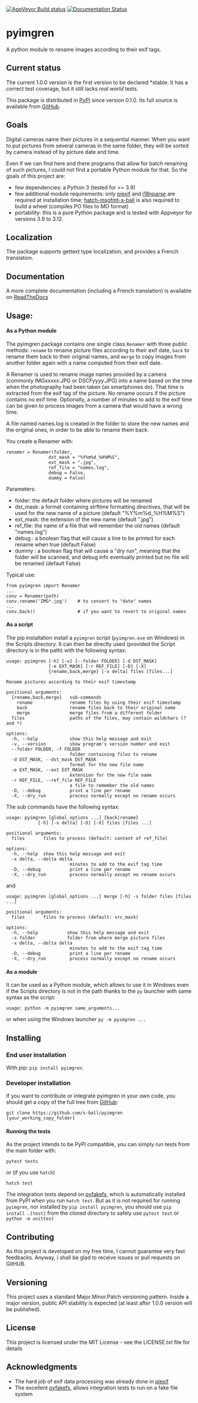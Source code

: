 [![AppVeyor Build status](https://ci.appveyor.com/api/projects/status/salqj2q1h8mid74t/branch/master?svg=true)](https://ci.appveyor.com/project/s-ball/pyimgren/branch/master)
[![Documentation Status](https://readthedocs.org/projects/pyimgren/badge/?version=latest)](https://pyimgren.readthedocs.io/en/latest/?badge=latest)

# pyimgren
A python module to rename images according to their exif tags.

## Current status

The current 1.0.0 version is the first version to be declared *stable.
It has a correct test coverage, but it still lacks *real world*
tests.

This package  is distributed in [PyPI](https://pypi.org/project/pyimgren/) since version 0.1.0.
Its full source is available from [GitHub](https://github.com/s-ball/pyimgren).

## Goals

Digital cameras name their pictures in a sequential manner. When you want to put
pictures from several cameras in the same folder, they will be sorted by camera
instead of by picture date and time.

Even if we can find here and there programs that allow for batch renaming of
such pictures, I could not find a portable Python module for that. So the
goals of this project are:

* few dependencies: a Python 3 (tested for >= 3.9)
* few additional module requirements: only [piexif](https://github.com/hMatoba/Piexif) and [i18nparse](https://github.com/s-ball/i18nparse)
are required at installation time; [hatch-msgfmt-s-ball](https://github.com/s-ball/hatch-msgfmt-s-ball)
is also required to build a wheel (compiles PO files to MO format)
* portability: this is a pure Python package and is tested with Appveyor
for versions 3.9 to 3.12.

## Localization
The package supports gettext type localization, and provides a French translation.

## Documentation
A more complete documentation (including a French translation) is available on
[ReadTheDocs](https://pyimgren.readthedocs.io/)

## Usage:

#### As a Python module

The pyimgren package contains one single class `Renamer` with three public
methods: `rename` to rename picture files according to their exif date,
`back` to rename them back to their original names, and `merge` to copy images
from another folder again with a name computed from their exif date.

A Renamer is used to rename image names provided by a camera
(commonly IMGxxxxx.JPG or DSCFyyyy.JPG) into a name based on the time
when the photography had been taken (as smartphones do). That time is
extracted from the exif tag of the picture. No rename occurs if the
picture contains no exif time. Optionally, a number of minutes to add to
the exif time can be given to process images from a camera that would
have a wrong time.

A file named names.log is created in the folder to store the new names
and the original ones, in order to be able to rename them back.

You create a Renamer with: 

 ```
renamer = Renamer(folder,
                 dst_mask = "%Y%m%d_%H%M%S",
                 ext_mask = ".jpg",
                 ref_file = "names.log",
                 debug = False,
                 dummy = False)
```

Parameters:

* folder: the default folder where pictures will be renamed
* dst_mask: a format containing strftime formatting directives, that
          will be used for the new name of a picture (default
          "%Y%m%d_%H%M%S")
* ext_mask: the extension of the new name (default ".jpg")
* ref_file: the name of a file that will remember the old names
          (default "names.log")
* debug   : a boolean flag that will cause a line to be printed for
          each rename when true (default False)
* dummy   : a boolean flag that will cause a "dry run", meaning that
          the folder will be scanned, and debug info eventually printed
          but no file will be renamed (default False)
          
Typical use:

```
from pyimgren import Renamer
...
conv = Renamer(path)
conv.rename('IMG*.jpg')    # to convert to "date" names
...
conv.back()                # if you want to revert to original names
```

#### As a script

The pip installation install a `pyimgren` script (`pyimgren.exe` on Windows)
in the Scripts directory. It can then be directly used (provided the Script
directory is in the path) with the following syntax:

```
usage: pyimgren [-h] [-v] [--folder FOLDER] [-d DST_MASK]
                [-e EXT_MASK] [-r REF_FILE] [-D] [-X]
                {rename,back,merge} [-x delta] files [files...]

Rename pictures according to their exif timestamp

positional arguments:
  {rename,back,merge}   sub-commands
    rename              rename files by using their exif timestamp
    back                rename files back to their original name
    merge               merge files from a different folder
  files                 paths of the files, may contain wildchars (? and *)

options:
  -h, --help            show this help message and exit
  -v, --version         show program's version number and exit
  --folder FOLDER, -f FOLDER
                        folder containing files to rename
  -d DST_MASK, --dst_mask DST_MASK
                        format for the new file name
  -e EXT_MASK, --ext EXT_MASK
                        extension for the new file name
  -r REF_FILE, --ref_file REF_FILE
                        a file to remember the old names
  -D, --debug           print a line per rename
  -X, --dry_run         process normally except no rename occurs
```

The sub commands have the following syntax:

```
usage: pyimgren [global_options ...] {back|rename}
            [-h] [-x delta] [-D] [-X] files [files ...]

positional arguments:
  files       files to process (default: content of ref_file)

options:
  -h, --help  show this help message and exit
  -x delta, --delta delta
                        minutes to add to the exif tag time
  -D, --debug           print a line per rename
  -X, --dry_run         process normally except no rename occurs
```

and

```
usage: pyimgren [global_options ...] merge [-h] -s folder files [files ...]

positional arguments:
  files       files to process (default: src_mask)

options:
  -h, --help           show this help message and exit
  -s folder            folder from where merge picture files
  -x delta, --delta delta
                        minutes to add to the exif tag time
  -D, --debug           print a line per rename
  -X, --dry_run         process normally except no rename occurs
```

#### As a module

It can be used as a Python module, which allows to use it in Windows even
if the Scripts directory is not in the path thanks to the `py` launcher
with same syntax as the script:

```
usage: python -m pyimgren same_arguments...

```

or when using the Windows launcher `py -m pyimgren ...`

## Installing

### End user installation

With pip: `pip install pyimgren`.

### Developer installation

If you want to contribute or integrate pyimgren in your own code, you should
get a copy of the full tree from [GitHub](https://github.com/s-ball/pyimgren):

```
git clone https://github.com/s-ball/pyimgren [your_working_copy_folder]
```

#### Running the tests

As the project intends to be PyPI compatible, you can simply run tests from
the main folder with:

```
pytest tests
```
or (if you use `hatch`)

```commandline
hatch test
```

The integration tests depend on [pyfakefs](http://pyfakefs.org), which is automatically
installed from PyPI when you run `hatch test`. But as it is not required for
running `pyimgren`, nor installed by `pip install pyimgren`, you should
use `pip install .[test]` from the cloned directory to safely use `pytest test`
or `python -m unittest`

## Contributing

As this project is developed on my free time, I cannot guarantee very fast
feedbacks. Anyway, I shall be glad to receive issues or pull requests on GitHUB. 

## Versioning

This project uses a standard Major.Minor.Patch versioning pattern. Inside a
major version, public API stability is expected (at least after 1.0.0
version will be published).

## License

This project is licensed under the MIT License - see the LICENSE.txt file
for details

## Acknowledgments

* The hard job of exif data processing was already done in [piexif](https://github.com/hMatoba/Piexif)
* The excellent [pyfakefs](http://pyfakefs.org), allows integration tests to run on a
fake file system
